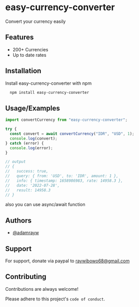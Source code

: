 # easy-currency-converter

Convert your currency easily

## Features

- 200+ Currencies
- Up to date rates

## Installation

Install easy-currency-converter with npm

```bash
  npm install easy-currency-converter
```

## Usage/Examples

```javascript
import convertCurrency from "easy-currency-converter";

try {
  const convert = await convertCurrency("IDR", "USD", 1);
  console.log(convert);
} catch (error) {
  console.log(error);
}

// output
// {
//   success: true,
//   query: { from: 'USD', to: 'IDR', amount: 1 },
//   info: { timestamp: 1658986983, rate: 14958.3 },
//   date: '2022-07-28',
//   result: 14958.3
// }
```

also you can use async/await function

## Authors

- [@adamrayw](https://www.github.com/adamrayw)

## Support

For support, donate via paypal to raywibowo68@gmail.com

## Contributing

Contributions are always welcome!

Please adhere to this project's `code of conduct`.

